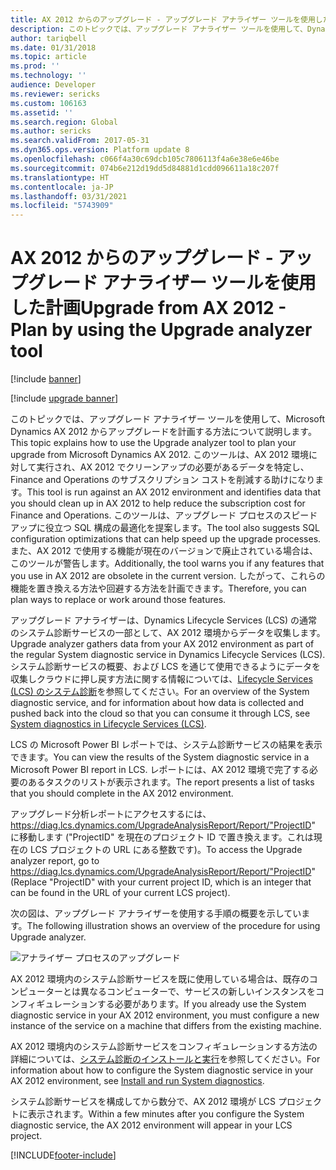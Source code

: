 ```yaml
---
title: AX 2012 からのアップグレード - アップグレード アナライザー ツールを使用した計画
description: このトピックでは、アップグレード アナライザー ツールを使用して、Dynamics AX 2012 からアップグレードを計画する方法について説明します。
author: tariqbell
ms.date: 01/31/2018
ms.topic: article
ms.prod: ''
ms.technology: ''
audience: Developer
ms.reviewer: sericks
ms.custom: 106163
ms.assetid: ''
ms.search.region: Global
ms.author: sericks
ms.search.validFrom: 2017-05-31
ms.dyn365.ops.version: Platform update 8
ms.openlocfilehash: c066f4a30c69dcb105c7806113f4a6e38e6e46be
ms.sourcegitcommit: 074b6e212d19dd5d84881d1cdd096611a18c207f
ms.translationtype: HT
ms.contentlocale: ja-JP
ms.lasthandoff: 03/31/2021
ms.locfileid: "5743909"
---
```

# <a name="upgrade-from-ax-2012---plan-by-using-the-upgrade-analyzer-tool"></a><span data-ttu-id="a0f41-103">AX 2012 からのアップグレード - アップグレード アナライザー ツールを使用した計画</span><span class="sxs-lookup"><span data-stu-id="a0f41-103">Upgrade from AX 2012 - Plan by using the Upgrade analyzer tool</span></span>

[!include [banner](../includes/banner.md)]

[!include [upgrade banner](../includes/upgrade-banner.md)]

<span data-ttu-id="a0f41-104">このトピックでは、アップグレード アナライザー ツールを使用して、Microsoft Dynamics AX 2012 からアップグレードを計画する方法について説明します。</span><span class="sxs-lookup"><span data-stu-id="a0f41-104">This topic explains how to use the Upgrade analyzer tool to plan your upgrade from Microsoft Dynamics AX 2012.</span></span> <span data-ttu-id="a0f41-105">このツールは、AX 2012 環境に対して実行され、AX 2012 でクリーンアップの必要があるデータを特定し、Finance and Operations のサブスクリプション コストを削減する助けになります。</span><span class="sxs-lookup"><span data-stu-id="a0f41-105">This tool is run against an AX 2012 environment and identifies data that you should clean up in AX 2012 to help reduce the subscription cost for Finance and Operations.</span></span> <span data-ttu-id="a0f41-106">このツールは、アップグレード プロセスのスピードアップに役立つ SQL 構成の最適化を提案します。</span><span class="sxs-lookup"><span data-stu-id="a0f41-106">The tool also suggests SQL configuration optimizations that can help speed up the upgrade processes.</span></span> <span data-ttu-id="a0f41-107">また、AX 2012 で使用する機能が現在のバージョンで廃止されている場合は、このツールが警告します。</span><span class="sxs-lookup"><span data-stu-id="a0f41-107">Additionally, the tool warns you if any features that you use in AX 2012 are obsolete in the current version.</span></span> <span data-ttu-id="a0f41-108">したがって、これらの機能を置き換える方法や回避する方法を計画できます。</span><span class="sxs-lookup"><span data-stu-id="a0f41-108">Therefore, you can plan ways to replace or work around those features.</span></span>

<span data-ttu-id="a0f41-109">アップグレード アナライザーは、Dynamics Lifecycle Services (LCS) の通常のシステム診断サービスの一部として、AX 2012 環境からデータを収集します。</span><span class="sxs-lookup"><span data-stu-id="a0f41-109">Upgrade analyzer gathers data from your AX 2012 environment as part of the regular System diagnostic service in Dynamics Lifecycle Services (LCS).</span></span> <span data-ttu-id="a0f41-110">システム診断サービスの概要、および LCS を通じて使用できるようにデータを収集しクラウドに押し戻す方法に関する情報については、[Lifecycle Services (LCS) のシステム診断](../lifecycle-services/ax-2012/system-diagnostics-lcs.md)を参照してください。</span><span class="sxs-lookup"><span data-stu-id="a0f41-110">For an overview of the System diagnostic service, and for information about how data is collected and pushed back into the cloud so that you can consume it through LCS, see [System diagnostics in Lifecycle Services (LCS)](../lifecycle-services/ax-2012/system-diagnostics-lcs.md).</span></span>

<span data-ttu-id="a0f41-111">LCS の Microsoft Power BI レポートでは、システム診断サービスの結果を表示できます。</span><span class="sxs-lookup"><span data-stu-id="a0f41-111">You can view the results of the System diagnostic service in a Microsoft Power BI report in LCS.</span></span> <span data-ttu-id="a0f41-112">レポートには、AX 2012 環境で完了する必要のあるタスクのリストが表示されます。</span><span class="sxs-lookup"><span data-stu-id="a0f41-112">The report presents a list of tasks that you should complete in the AX 2012 environment.</span></span>

<span data-ttu-id="a0f41-113">アップグレード分析レポートにアクセスするには、https://diag.lcs.dynamics.com/UpgradeAnalysisReport/Report/"ProjectID" に移動します ("ProjectID" を現在のプロジェクト ID で置き換えます。これは現在の LCS プロジェクトの URL にある整数です)。</span><span class="sxs-lookup"><span data-stu-id="a0f41-113">To access the Upgrade analyzer report, go to https://diag.lcs.dynamics.com/UpgradeAnalysisReport/Report/"ProjectID" (Replace "ProjectID" with your current project ID, which is an integer that can be found in the URL of your current LCS project).</span></span>

<span data-ttu-id="a0f41-114">次の図は、アップグレード アナライザーを使用する手順の概要を示しています。</span><span class="sxs-lookup"><span data-stu-id="a0f41-114">The following illustration shows an overview of the procedure for using Upgrade analyzer.</span></span>

![アナライザー プロセスのアップグレード](media/upgradeAnalyzerProcess.png)

<span data-ttu-id="a0f41-116">AX 2012 環境内のシステム診断サービスを既に使用している場合は、既存のコンピューターとは異なるコンピューターで、サービスの新しいインスタンスをコンフィギュレーションする必要があります。</span><span class="sxs-lookup"><span data-stu-id="a0f41-116">If you already use the System diagnostic service in your AX 2012 environment, you must configure a new instance of the service on a machine that differs from the existing machine.</span></span>

<span data-ttu-id="a0f41-117">AX 2012 環境内のシステム診断サービスをコンフィギュレーションする方法の詳細については、[システム診断のインストールと実行](../lifecycle-services/ax-2012/install-run-system-diagnostics-lcs.md)を参照してください。</span><span class="sxs-lookup"><span data-stu-id="a0f41-117">For information about how to configure the System diagnostic service in your AX 2012 environment, see [Install and run System diagnostics](../lifecycle-services/ax-2012/install-run-system-diagnostics-lcs.md).</span></span>

<span data-ttu-id="a0f41-118">システム診断サービスを構成してから数分で、AX 2012 環境が LCS プロジェクトに表示されます。</span><span class="sxs-lookup"><span data-stu-id="a0f41-118">Within a few minutes after you configure the System diagnostic service, the AX 2012 environment will appear in your LCS project.</span></span>


[!INCLUDE[footer-include](../../../includes/footer-banner.md)]